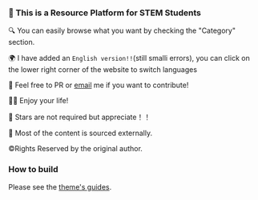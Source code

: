 
### 👋 This is a Resource Platform for STEM Students 
🔍  You can easily browse what you want by checking the "Category" section.<br>

🌍  I have added an `English version!!`(still smalli errors), you can click on the lower right corner of the website to switch languages

📮  Feel free to PR or [email](mailto:applyforcontirbute@qinshizz.com) me if you want to contribute!<br>

🏄‍♀️  Enjoy your life!<br>

🌟 Stars are not required but appreciate！！

🌊  Most of the content is sourced externally.<br>


©️Rights Reserved by the original author.

### How to build 

Please see the [theme's guides](https://chirpy.cotes.page/).
